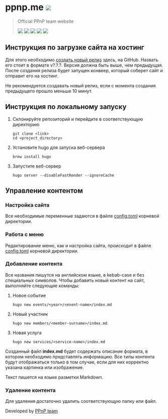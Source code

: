 # ppnp.me ![](https://github.com/PPnP/ppnp.me/workflows/Deploy%20to%20production/badge.svg)

> Official PPnP team website
>
> [![](https://img.shields.io/badge/backend-Stepan%20Denisov-lightblue)](https://vk.com/sd.denisoff 'VK profile')
> [![](https://img.shields.io/badge/frontend-Matvey%20Kottsov-orange)](https://vk.com/kottsovcom 'VK profile')
> [![](https://img.shields.io/badge/DS%26ML-Denis%20Kozlov-blue)](https://vk.com/dkozl 'VK profile')
> [![](https://img.shields.io/badge/UX%2FUI-Leonid%20Kravtsov-green)](https://vk.com/kravtsovjr 'VK profile')
> [![](https://img.shields.io/badge/PM%26BA-Pavel%20Krylov-lightgrey)](https://vk.com/pkryloff 'VK profile')

## Инструкция по загрузке сайта на хостинг

Для этого необходимо [создать новый релиз](https://github.com/PPnP/ppnp.me/releases) здесь, на GitHub. Назвать его стоит в формате v?.?.?. Версия должна быть выше, чем предыдущая. После создания релиза будет запущен конвеер, который соберет сайт и отправит его на хостинг.

Не рекомендуется создавать новый релиз, если с момента создания предыдущего прошло меньше 10 минут.

## Инструкция по локальному запуску

1. Склонируйте репозиторий и перейдите в соответствующую директорию
    ```
    git clone <link>
    cd <project_directory>
    ```
    
2. Установите hugo для запуска веб-сервера
    ```
    brew install hugo
    ```

4. Запустите веб-сервер
    ```
    hugo server --disableFastRender --ignoreCache
    ```
   
## Управление контентом

### Настройка сайта

Все необходимые переменные задаются в файле [config.toml](config.toml) корневой директории.

### Работа с меню

Редактирование меню, как и настройка сайта, происходит в файле [config.toml](config.toml) корневой директории.

### Добавление контента

Все названия пишутся на английском языке, в kebab-case и без специальных символов. Чтобы добавить новый контент на сайт, выполняйте следующие команды:

1. Новое событие
    ```
    hugo new events/<year>/<event-name>/index.md
    ```
2. Новый участник
    ```
    hugo new members/<member-surname>/index.md
    ```
3. Новая услуга
    ```
    hugo new services/<service-name>/index.md
    ```

Созданный файл **index.md** будет содержать описание формата, в котором необходимо представлять информацию. Все типы контента будут отображаться только в том случае, если для них корректно указана картинка или изображение.

Текст пишется на языке разметки Markdown. 

### Удаление контента

Для удаления достаточно удалить соответствующую папку или файл.


Developed by [PPnP team](https://ppnp.me 'team website')
